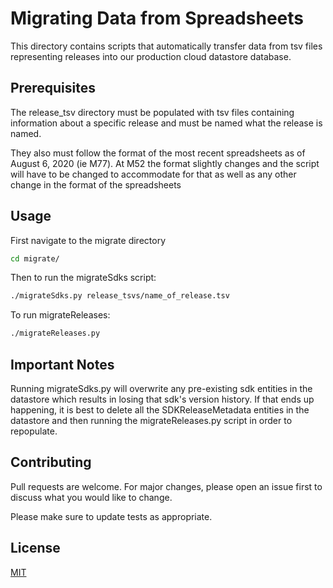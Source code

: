 # Migrating Data from Spreadsheets

This directory contains scripts that automatically transfer data from tsv files representing releases into our production cloud datastore database.

## Prerequisites

The release_tsv directory must be populated with tsv files containing information about a specific release and must be named what the release is named. 

They also must follow the format of the most recent spreadsheets as of August 6, 2020 (ie M77). At M52 the format slightly changes and the script will have to be changed to accommodate for that as well as any other change in the format of the spreadsheets

## Usage
First navigate to the migrate directory

```bash
cd migrate/
```
Then to run the migrateSdks script:
```bash
./migrateSdks.py release_tsvs/name_of_release.tsv
```

To run migrateReleases:
```bash
./migrateReleases.py
```

## Important Notes
Running migrateSdks.py will overwrite any pre-existing sdk entities in the datastore which results in losing that sdk's version history. If that ends up happening, it is best to delete all the SDKReleaseMetadata entities in the datastore and then running the migrateReleases.py script in order to repopulate.

## Contributing
Pull requests are welcome. For major changes, please open an issue first to discuss what you would like to change.

Please make sure to update tests as appropriate.

## License
[MIT](https://choosealicense.com/licenses/mit/)
